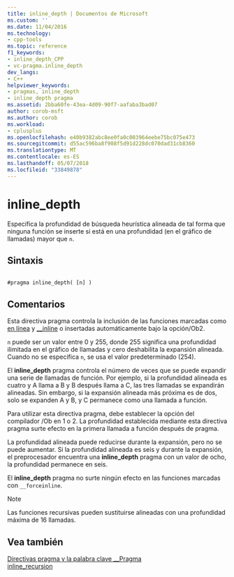 ```yaml
---
title: inline_depth | Documentos de Microsoft
ms.custom: ''
ms.date: 11/04/2016
ms.technology:
- cpp-tools
ms.topic: reference
f1_keywords:
- inline_depth_CPP
- vc-pragma.inline_depth
dev_langs:
- C++
helpviewer_keywords:
- pragmas, inline_depth
- inline_depth pragma
ms.assetid: 2bba60fe-43ea-4d09-90f7-aafaba3bad07
author: corob-msft
ms.author: corob
ms.workload:
- cplusplus
ms.openlocfilehash: e40b9382abc8ee0fa0c003964eebe75bc075e473
ms.sourcegitcommit: d55ac596ba8f908f5d91d228dc070dad31cb8360
ms.translationtype: MT
ms.contentlocale: es-ES
ms.lasthandoff: 05/07/2018
ms.locfileid: "33849878"
---
```

# <a name="inlinedepth"></a>inline_depth
Especifica la profundidad de búsqueda heurística alineada de tal forma que ninguna función se inserte si está en una profundidad (en el gráfico de llamadas) mayor que `n`.  
  
## <a name="syntax"></a>Sintaxis  
  
```  
  
#pragma inline_depth( [n] )  
```  
  
## <a name="remarks"></a>Comentarios  
 Esta directiva pragma controla la inclusión de las funciones marcadas como [en línea](../cpp/inline-functions-cpp.md) y [__inline](../cpp/inline-functions-cpp.md) o insertadas automáticamente bajo la opción/Ob2.  
  
 `n` puede ser un valor entre 0 y 255, donde 255 significa una profundidad ilimitada en el gráfico de llamadas y cero deshabilita la expansión alineada.  Cuando no se especifica `n`, se usa el valor predeterminado (254).  
  
 El **inline_depth** pragma controla el número de veces que se puede expandir una serie de llamadas de función. Por ejemplo, si la profundidad alineada es cuatro y A llama a B y B después llama a C, las tres llamadas se expandirán alineadas. Sin embargo, si la expansión alineada más próxima es de dos, solo se expanden A y B, y C permanece como una llamada a función.  
  
 Para utilizar esta directiva pragma, debe establecer la opción del compilador /Ob en 1 o 2. La profundidad establecida mediante esta directiva pragma surte efecto en la primera llamada a función después de pragma.  
  
 La profundidad alineada puede reducirse durante la expansión, pero no se puede aumentar. Si la profundidad alineada es seis y durante la expansión, el preprocesador encuentra una **inline_depth** pragma con un valor de ocho, la profundidad permanece en seis.  
  
 El **inline_depth** pragma no surte ningún efecto en las funciones marcadas con `__forceinline`.  
  
> [!NOTE]
>  Las funciones recursivas pueden sustituirse alineadas con una profundidad máxima de 16 llamadas.  
  
## <a name="see-also"></a>Vea también  
 [Directivas pragma y la palabra clave __Pragma](../preprocessor/pragma-directives-and-the-pragma-keyword.md)   
 [inline_recursion](../preprocessor/inline-recursion.md)
